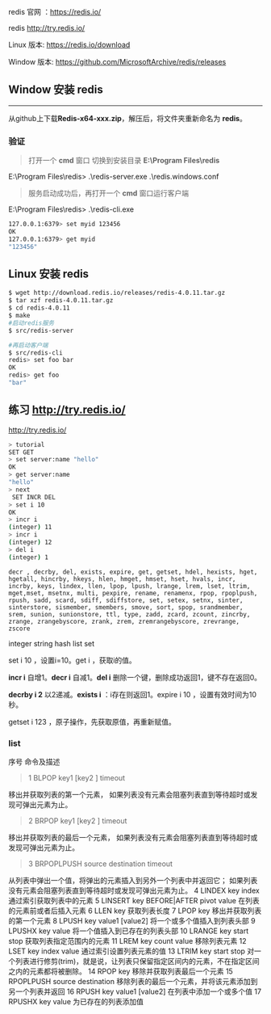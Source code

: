 redis 官网 ：https://redis.io/

redis http://try.redis.io/

Linux 版本: https://redis.io/download

Window 版本: https://github.com/MicrosoftArchive/redis/releases

## Window 安装 redis

---

从github上下载**Redis-x64-xxx.zip**，解压后，将文件夹重新命名为 **redis**。

### 验证

>  打开一个 **cmd** 窗口 切换到安装目录 **E:\Program Files\redis** 

E:\Program Files\redis> .\redis-server.exe .\redis.windows.conf

>  服务启动成功后，再打开一个 **cmd** 窗口运行客户端

E:\Program Files\redis> .\redis-cli.exe 

```bash
127.0.0.1:6379> set myid 123456
OK
127.0.0.1:6379> get myid
"123456"
```

## Linux 安装 redis

```bash
$ wget http://download.redis.io/releases/redis-4.0.11.tar.gz
$ tar xzf redis-4.0.11.tar.gz
$ cd redis-4.0.11
$ make
#启动redis服务 
$ src/redis-server

#再启动客户端
$ src/redis-cli
redis> set foo bar
OK
redis> get foo
"bar"
```

## 练习 http://try.redis.io/

http://try.redis.io/

```bash
> tutorial
SET GET
> set server:name "hello"
OK
> get server:name
"hello"
> next
 SET INCR DEL 
> set i 10
OK
> incr i
(integer) 11
> incr i
(integer) 12
> del i
(integer) 1
```

```
decr , decrby, del, exists, expire, get, getset, hdel, hexists, hget, hgetall, hincrby, hkeys, hlen, hmget, hmset, hset, hvals, incr, incrby, keys, lindex, llen, lpop, lpush, lrange, lrem, lset, ltrim, mget,mset, msetnx, multi, pexpire, rename, renamenx, rpop, rpoplpush, rpush, sadd, scard, sdiff, sdiffstore, set, setex, setnx, sinter, sinterstore, sismember, smembers, smove, sort, spop, srandmember, srem, sunion, sunionstore, ttl, type, zadd, zcard, zcount, zincrby, zrange, zrangebyscore, zrank, zrem, zremrangebyscore, zrevrange, zscore
```



integer string hash list set 

set i 10 ，设置i=10。get i ，获取i的值。

**incr i** 自增1。**decr i** 自减1。**del i** 删除一个键，删除成功返回1，键不存在返回0。

**decrby i 2**  以2递减。**exists i** ：i存在则返回1。expire i 10 ，设置有效时间为10秒。

getset i 123 ，原子操作，先获取原值，再重新赋值。



### list

序号	命令及描述

> 1	BLPOP key1 [key2 ] timeout 

移出并获取列表的第一个元素， 如果列表没有元素会阻塞列表直到等待超时或发现可弹出元素为止。

> 2	BRPOP key1 [key2 ] timeout  

移出并获取列表的最后一个元素， 如果列表没有元素会阻塞列表直到等待超时或发现可弹出元素为止。

> 3	BRPOPLPUSH source destination timeout 

从列表中弹出一个值，将弹出的元素插入到另外一个列表中并返回它； 如果列表没有元素会阻塞列表直到等待超时或发现可弹出元素为止。
4	LINDEX key index 
通过索引获取列表中的元素
5	LINSERT key BEFORE|AFTER pivot value 
在列表的元素前或者后插入元素
6	LLEN key 
获取列表长度
7	LPOP key 
移出并获取列表的第一个元素
8	LPUSH key value1 [value2] 
将一个或多个值插入到列表头部
9	LPUSHX key value 
将一个值插入到已存在的列表头部
10	LRANGE key start stop 
获取列表指定范围内的元素
11	LREM key count value 
移除列表元素
12	LSET key index value 
通过索引设置列表元素的值
13	LTRIM key start stop 
对一个列表进行修剪(trim)，就是说，让列表只保留指定区间内的元素，不在指定区间之内的元素都将被删除。
14	RPOP key 
移除并获取列表最后一个元素
15	RPOPLPUSH source destination 
移除列表的最后一个元素，并将该元素添加到另一个列表并返回
16	RPUSH key value1 [value2] 
在列表中添加一个或多个值
17	RPUSHX key value 
为已存在的列表添加值